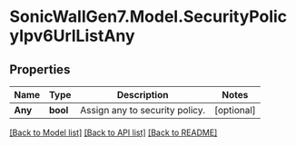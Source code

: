 # SonicWallGen7.Model.SecurityPolicyIpv6UrlListAny

## Properties

Name | Type | Description | Notes
------------ | ------------- | ------------- | -------------
**Any** | **bool** | Assign any to security policy. | [optional] 

[[Back to Model list]](../README.md#documentation-for-models) [[Back to API list]](../README.md#documentation-for-api-endpoints) [[Back to README]](../README.md)

